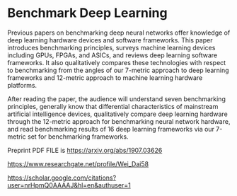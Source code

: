 # Benchmark Deep Learning

Previous papers on benchmarking deep neural networks offer knowledge of deep learning hardware devices and software frameworks. This paper introduces benchmarking principles, surveys machine learning devices including GPUs, FPGAs, and ASICs, and reviews deep learning software frameworks. It also qualitatively compares these technologies with respect to benchmarking from the angles of our 7-metric approach to deep learning frameworks and 12-metric approach to machine learning hardware platforms. 

After reading the paper, the audience will understand seven benchmarking principles, generally know that differential characteristics of mainstream artificial intelligence devices,  qualitatively compare deep learning hardware through the 12-metric approach for benchmarking neural network hardware, and read benchmarking results of 16 deep learning frameworks via our 7-metric set for benchmarking  frameworks.

Preprint PDF FILE is https://arxiv.org/abs/1907.03626

https://www.researchgate.net/profile/Wei_Dai58

https://scholar.google.com/citations?user=nrHpmQ0AAAAJ&hl=en&authuser=1

